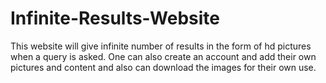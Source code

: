 # Infinite-Results-Website
This website will give infinite number of results in the form of hd pictures when a query is asked. One can also create an account and add their own pictures and content and also can download the images for their own use. 
